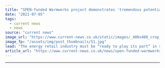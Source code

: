 ```yaml
---
title: "SPEN-funded Warmworks project demonstrates 'tremendous potential' of domestic battery storage"
date: "2021-07-05"
tags: 
  - current news
  - news
source: "current news"
image_url: "https://www.current-news.co.uk/static/images/_400x400_crop_center-center/Joseph-Harkin-taking-part-in-the-Warmworks-project-Credit-SPEN.jpg"
image_fp: "/assets/img/post_thumbnails/51.jpg"
lead: "​The energy retail industry must be “ready to play its part” in supporting consumers in transitioning to new tech, a trial run by Warmworks Scotland has found."
article_url: "https://www.current-news.co.uk/news/spen-funded-warmworks-project-demonstrates-tremendous-potential-of-domestic-battery-storage?utm_source=rss-feeds&utm_medium=rss&utm_campaign=rss"
---
```


---
